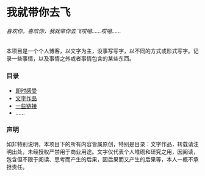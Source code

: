# 我就带你去飞

###### 喜欢你，喜欢你，我就带你去飞哎噫……哎噫……

本项目是一个个人博客，以文字为主，没事写写字，以不同的方式或形式写字。记录一些事情，以及事情之外或者事情包含的某些东西。

### 目录

- [即时感受](/jsgs/)
- [文字作品](/wzzp/)
- [一些链接](/url/)
- ……

### 声明

如非特别说明，本项目下的所有内容皆属原创，特别是目录：文字作品，转载请注明出处，未经授权严禁用于商业用途。文字仅代表个人堆砌和研究之用，因阅读，包含但不限于阅读、思考而产生的后果，因后果而又产生的后果等，本人一概不承担责任。
